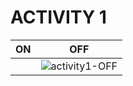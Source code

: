 # ACTIVITY 1
| ON | OFF |
| -- | --- |
|  |  ![activity1-OFF](https://user-images.githubusercontent.com/101494192/164708199-193a3da9-964d-49fe-9559-d912578cf1ee.png) |
